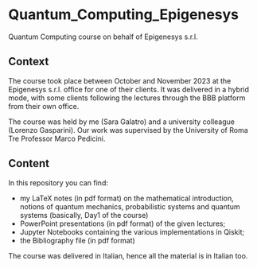 # Quantum_Computing_Epigenesys
Quantum Computing course on behalf of Epigenesys s.r.l. 

## Context
The course took place between October and November 2023 at the Epigenesys s.r.l. office for one of their clients. It was delivered in a hybrid mode, with some clients following the lectures through the BBB platform from their own office.

The course was held by me (Sara Galatro) and a university colleague (Lorenzo Gasparini). Our work was supervised by the University of Roma Tre Professor Marco Pedicini.

## Content
In this repository you can find:
* my LaTeX notes (in pdf format) on the mathematical introduction, notions of quantum mechanics, probabilistic systems and quantum systems (basically, Day1 of the course)
* PowerPoint presentations (in pdf format) of the given lectures;
* Jupyter Notebooks containing the various implementations in Qiskit;
* the Bibliography file (in pdf format)

The course was delivered in Italian, hence all the material is in Italian too.
